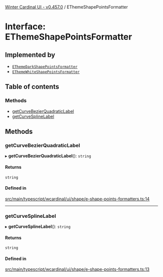 [Winter Cardinal UI - v0.457.0](../index.md) / EThemeShapePointsFormatter

# Interface: EThemeShapePointsFormatter

## Implemented by

- [`EThemeDarkShapePointsFormatter`](../classes/EThemeDarkShapePointsFormatter.md)
- [`EThemeWhiteShapePointsFormatter`](../classes/EThemeWhiteShapePointsFormatter.md)

## Table of contents

### Methods

- [getCurveBezierQuadraticLabel](EThemeShapePointsFormatter.md#getcurvebezierquadraticlabel)
- [getCurveSplineLabel](EThemeShapePointsFormatter.md#getcurvesplinelabel)

## Methods

### getCurveBezierQuadraticLabel

▸ **getCurveBezierQuadraticLabel**(): `string`

#### Returns

`string`

#### Defined in

[src/main/typescript/wcardinal/ui/shape/e-shape-points-formatters.ts:14](https://github.com/winter-cardinal/winter-cardinal-ui/blob/v0.457.0/src/main/typescript/wcardinal/ui/shape/e-shape-points-formatters.ts#L14)

___

### getCurveSplineLabel

▸ **getCurveSplineLabel**(): `string`

#### Returns

`string`

#### Defined in

[src/main/typescript/wcardinal/ui/shape/e-shape-points-formatters.ts:13](https://github.com/winter-cardinal/winter-cardinal-ui/blob/v0.457.0/src/main/typescript/wcardinal/ui/shape/e-shape-points-formatters.ts#L13)
